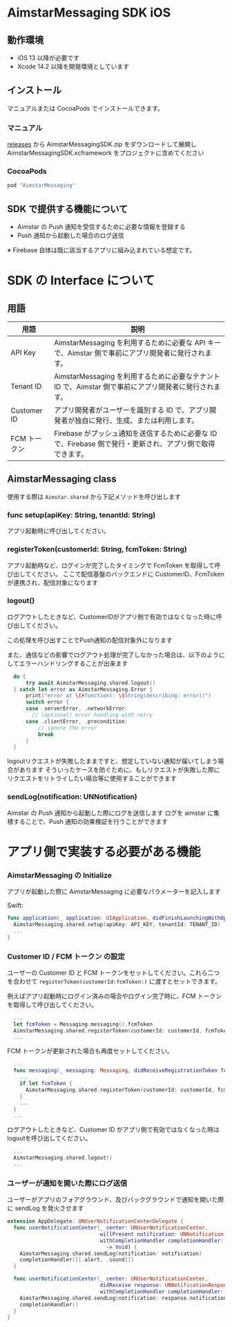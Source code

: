 # AimstarMessaging SDK iOS

## 動作環境

- iOS 13 以降が必要です
- Xcode 14.2 以降を開発環境としています

## インストール

マニュアルまたは CocoaPods でインストールできます。

### マニュアル

[releases](releases) から AimstarMessagingSDK.zip をダウンロードして展開し AimstarMessagingSDK.xcframework をプロジェクトに含めてください

### CocoaPods

```ruby
pod "AimstarMessaging"
```

## SDK で提供する機能について

- Aimstar の Push 通知を受信するために必要な情報を登録する
- Push 通知から起動した場合のログ送信

※ Firebase 自体は既に該当するアプリに組み込まれている想定です。

# SDK の Interface について

## 用語

| 用語         | 説明                                                                                                       |
| ------------ | ---------------------------------------------------------------------------------------------------------- |
| API Key      | AimstarMessaging を利用するために必要な API キーで、Aimstar 側で事前にアプリ開発者に発行されます。         |
| Tenant ID    | AimstarMessaging を利用するために必要なテナント ID で、Aimstar 側で事前にアプリ開発者に発行されます。      |
| Customer ID  | アプリ開発者がユーザーを識別する ID で、アプリ開発者が独自に発行、生成、または利用します。                 |
| FCM トークン | Firebase がプッシュ通知を送信するために必要な ID で、Firebase 側で発行・更新され、アプリ側で取得できます。 |

## AimstarMessaging class

使用する際は `Aimstar.shared` から下記メソッドを呼び出します

### func setup(apiKey: String, tenantId: String)

アプリ起動時に呼び出してください。

### registerToken(customerId: String, fcmToken: String)

アプリ起動時など、ログインが完了したタイミングで FcmToken を取得して呼び出してください。 ここで配信基盤のバックエンドに CustomerID、FcmToken が連携され、配信対象になります


### logout()  
ログアウトしたときなど、CustomerIDがアプリ側で有効ではなくなった時に呼び出してください。

この処理を呼び出すことでPush通知の配信対象外になります

また、通信などの影響でログアウト処理が完了しなかった場合は、以下のようにしてエラーハンドリングすることが出来ます

```swift
  do {
      try await AimstarMessaging.shared.logout()
  } catch let error as AimstarMessaging.Error {
      print("error at \(#function): \(String(describing: error))")
      switch error {
      case .serverError, .networkError:
        // (optional) error handling with retry
      case .clientError, .precondition:
          // ignore the error
          break
      }
  }
```

logoutリクエストが失敗したままですと、想定していない通知が届いてしまう場合があります
そういったケースを防ぐために、もしリクエストが失敗した際にリクエストをリトライしたい場合等に使用することができます



### sendLog(notification: UNNotification)

Aimstar の Push 通知から起動した際にログを送信します
ログを aimstar に集積することで、Push 通知の効果検証を行うことができます

# アプリ側で実装する必要がある機能

### AimstarMessaging の Initialize

アプリが起動した際に AimstarMessaging に必要なパラメーターを記入します

Swift:

```swift
func application(_ application: UIApplication, didFinishLaunchingWithOptions launchOptions: [UIApplicationLaunchOptionsKey: Any]?) -> Bool {
  AimstarMessaging.shared.setup(apiKey: API_KEY, tenantId: TENANT_ID)
  ...
}
```

### Customer ID / FCM トークン の設定

ユーザーの Customer ID と FCM トークンをセットしてください。これら二つを合わせて `registerToken(customerId:fcmToken:)` に渡すとセットできます。

例えばアプリ起動時にログイン済みの場合やログイン完了時に、FCM トークンを取得して呼び出してください。

```swift
  ...
  let fcmToken = Messaging.messaging().fcmToken
  AimstarMessaging.shared.registerToken(customerId: customerId, fcmToken: fcmToken)
  ...
```

FCM トークンが更新された場合も再度セットしてください。

```swift
  ...
  func messaging(_ messaging: Messaging, didReceiveRegistrationToken fcmToken: String?) {
    ...
    if let fcmToken {
      AimstarMessaging.shared.registerToken(customerId: customerId, fcmToken: fcmToken)
    }
    ...
  }
  ...
```

ログアウトしたときなど、Customer ID がアプリ側で有効ではなくなった時はlogoutを呼び出してください。

```swift
  ...
  AimstarMessaging.shared.logout()
  ...
```

### ユーザーが通知を開いた際にログ送信

ユーザーがアプリのフォアグラウンド、及びバックグラウンドで通知を開いた際に sendLog を発火させます

```swift
extension AppDelegate: UNUserNotificationCenterDelegate {
  func userNotificationCenter(_ center: UNUserNotificationCenter,
                              willPresent notification: UNNotification,
                              withCompletionHandler completionHandler: @escaping (UNNotificationPresentationOptions)
                                -> Void) {
    AimstarMessaging.shared.sendLog(notification: notification)
    completionHandler([[.alert, .sound]])
  }

  func userNotificationCenter(_ center: UNUserNotificationCenter,
                              didReceive response: UNNotificationResponse,
                              withCompletionHandler completionHandler: @escaping () -> Void) {
    AimstarMessaging.shared.sendLog(notification: response.notification)
    completionHandler()
  }
}

```
